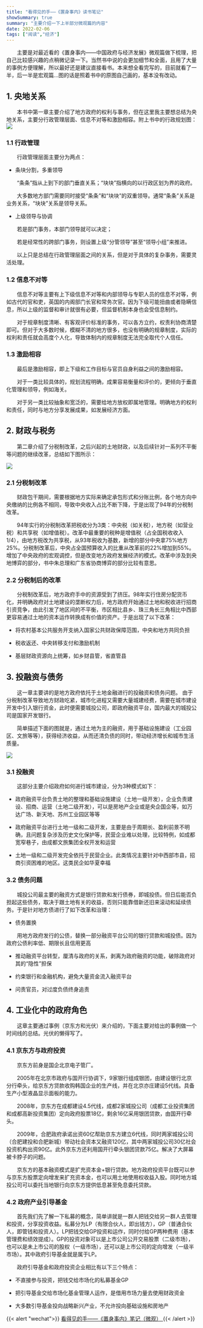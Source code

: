 ```yaml
---
title: "看得见的手——《置身事内》读书笔记"
showSummary: true
summary: "主要介绍一下上半部分微观篇的内容"
date: 2022-02-06
tags: ["阅读","经济"]
---
```


&emsp;&emsp;主要是对最近看的《置身事内——中国政府与经济发展》微观篇做下梳理，把自己比较感兴趣的点稍微记录一下。当然书中说的会更加细节和全面，且用了大量的事例方便理解，所以最好还是建议直接看书。本来想全看完写的，目前就看了一半，后一半是宏观篇...图的话是照着书中的原图自己画的，基本没有改动。

## 1. 央地关系

&emsp;&emsp;本书中第一章主要介绍了地方政府的权利与事务，但在这里我主要想总结为央地关系，主要分行政管理层面、信息不对等和激励相容。附上书中的行政规划图：
<img src="1.png">
### 1.1 行政管理
&emsp;&emsp;行政管理层面主要分为两点：

* 条块分割，多重领导 

&emsp;&emsp;“条条”指从上到下的部门垂直关系；“块块”指横向的以行政区划为界的政府。

&emsp;&emsp;大多数地方部门需要同时接受“条条”和“块块”的双重领导。通常“条条”关系是业务关系，“块块”关系是领导关系。

* 上级领导与协调

&emsp;&emsp;若是部门事务，本部门领导就可以决定；

&emsp;&emsp;若是经常性的跨部门事务，则设置上级“分管领导”甚至“领导小组”来推进。

&emsp;&emsp;以上只是总结在行政管理层面之间的关系，但是对于具体的复杂事务，需要灵活处理。

### 1.2 信息不对等

&emsp;&emsp;信息不对等主要有上下级信息不对等和内部领导与专职人员的信息不对等，例如古代的官和吏，英国的内阁部门长官和常务次官。因为下级可能扭曲或者隐瞒信息，所以上级的监督和审计就很有必要，但监督机制本身也会受信息制约。

&emsp;&emsp;对于规章制度清晰、有客观评价标准的事务，可以各方立约，权责利协商清楚即可。但对于大多数时候，模糊不清的地方很多，也没有明确的规章制度，实际的权利和责任就会高度个人化，导致体制内的规章制度无法完全取代个人信任。

### 1.3 激励相容

&emsp;&emsp;最后是激励相容，即上下级和工作目标与官员自身利益之间的激励相容。

&emsp;&emsp;对于一类比较具体的，规划流程明确，成果容易衡量和评价的，更倾向于垂直化管理和领导，例如海关。

&emsp;&emsp;对于另一类比较抽象和宽泛的，需要给地方放权即属地管理。明确地方的权利和责任，同时与地方分享发展成果，如发展经济方面。



## 2. 财政与税务

&emsp;&emsp;第二章介绍了分税制改革，之后兴起的土地财政，以及后续针对一系列不平衡等问题的继续改革，总结如下图所示：

<img src="财政与税务.png">


### 2.1 分税制改革

&emsp;&emsp;财政包干期间，需要根据地方实际来确定承包形式和分账比例，各个地方向中央缴纳的比例各不相同，导致中央收入占比不断下降，于是出现了94年的分税制改革。

&emsp;&emsp;94年实行的分税制改革把税收分为3类：中央税（如关税），地方税（如营业税）和共享税（如增值税）。改革中最重要的税种是增值税（占全国税收收入1/4），由地方税改为共享税，从93年税收为基数，新增的部分中央拿75%地方25%。分税制改革后，中央占全国预算收入的比重从改革前的22%增加到55%。增加了中央政府的宏观调控，但是改变地方政府发展经济的模式。改革中涉及到央地博弈的部分，书中朱总理和广东省协商博弈的部分比较有意思。

### 2.2 分税制后的改革

&emsp;&emsp;分税制改革后，地方政府手中的资源受到了挤压。98年实行住房分配货币化，并明确政府对土地建设的垄断权力后，地方政府开始通过土地和税收进行招商引资竞争，由此引发了地区间的不平衡，市区相比县乡、珠三角长三角相比中西部更容易通过土地的资本运作转换成有价值的资产。于是出现了以下改革：

* 将农村基本公共服务开支纳入国家公共财政保障范围，中央和地方共同负担

* 税收返还、中央转移支付和激励机制

* 基层财政资源向上统筹，如乡财县管，省直管县

## 3. 投融资与债务

&emsp;&emsp;这一章主要讲的是地方政府依托于土地金融进行的投融资和债务问题。   由于分税制改革导致地方财政吃紧，城市化进程又需要大量城建经费，需要在城市建设开发中引入银行资金，此时便需要城投公司，即政府融资平台，国内最大的城投公司是国家开发银行。

&emsp;&emsp;简单描述下面的图就是，通过土地为主的融资，用于基础设施建设（工业园区、文旅等等），获得经济收益，从而还清负债的同时，带动经济增长和城市生活质量。

<img src="土地金融.png">

### 3.1 投融资

&emsp;&emsp;这部分主要介绍政府如何进行城市建设，分为3种模式如下：

* 政府融资平台负责土地的整理和基础设施建设（土地一级开发），企业负责建设、招商、运营（土地二级开发），可以是房地产企业或是央企国企等，如万达广场、新天地、苏州工业园区等等

* 政府融资平台进行土地一级和二级开发，主要是由于周期长、盈利前景不明确，且问题复杂涉及历史文化保护等，民营企业难以处理，比较特例，如成都宽窄巷子，由成都文旅集团全权开发和运营

* 土地一级和二级开发完全依托于民营企业。此类情况主要针对中西部市县，招商引资困难的地区。这类民企如华夏幸福

### 3.2 债务问题

&emsp;&emsp;城投公司最主要的融资方式是银行贷款和发行债券，即城投债。但日后能否负担起这些债务，取决于跟土地有关的收益，否则只能靠借新还旧来滚动和延续债务。于是针对地方债进行了如下改革和治理：

* 债务置换

&emsp;&emsp;用地方政府发行的公债，替换一部分融资平台公司的银行贷款和城投债。因为政府公债利率低、期限长且信用更高

* 推动融资平台转型，厘清与政府的关系，剥离为政府融资的功能，破除政府对其的“隐性”担保

* 约束银行和金融机构，避免大量资金流入融资平台

* 问责官员，对过度负债终身追责


## 4. 工业化中的政府角色

&emsp;&emsp;这章主要通过事例（京东方和光伏）来介绍的，下面主要对给出的事例做一个时间线的总结。光伏的懒得写了。

### 4.1 京东方与政府投资

&emsp;&emsp;京东方前身是国企北京电子管厂。

&emsp;&emsp;2005年在北京市政府与国开行协调下，9家银行组成银团，由建设银行北京分行牵头，给京东方贷款收购韩国企业的生产线，并在北京亦庄建设5代线。具备生产小型液晶显示面板的能力。

&emsp;&emsp;2008年，京东方在成都建设4.5代线，成都2家城投公司（成都工业投资集团和成都高新投资集团）定向政府股票18亿，剩余16亿采用银团贷款，由国开行牵头。

&emsp;&emsp;2009年，合肥政府承诺出资60亿帮助京东方建立6代线，同时两家城投公司（合肥建投和合肥新城）带动社会资本又融资120亿，其中两家城投公司30亿社会投资机构出资90亿。此外京东方还利用国开行牵头银团贷款75亿。解决了大屏幕被卡脖子的问题。

&emsp;&emsp;京东方的基本融资模式是扩充资本金+银行贷款。地方政府投资平台既可以参与京东方股票定向增发来扩充资本金，也可以用土地使用权收益入股。同时地方城投公司可以委托当地银行向京东方提供低息甚至免息委托贷款。

### 4.2 政府产业引导基金

&emsp;&emsp;首先我们先了解一下私募的概念，简单讲就是一群人把钱交给另一群人去管理和投资，分享投资收益。私募分为LP（有限合伙人，即出钱方），GP（普通合伙人，即管钱和投资人）。LP把钱交给GP投资和运作，同时付给GP两种费用（基本管理费和绩效提成）。GP的投资对象可以是上市公司公开交易股票（二级市场），也可以是未上市公司的股权（一级市场），还可以是上市公司的定向增发（一级半市场）。其中政府引导基金就是属于LP。

&emsp;&emsp;政府引导基金和政府投资企业相比有以下三个特点：

* 不直接参与投资，把钱交给市场化的私募基金GP

* 把引导基金交给市场化基金管理人运作，是借用市场力量去使用财政资金

* 大多数引导基金投向战略新兴产业，不允许投向基础设施和房地产



{{< alert "wechat">}}
<a href="https://mp.weixin.qq.com/s/gcV8l4VQOZgPGmY01rLhpw">
看得见的手——《置身事内》笔记（微观）
</a>
{{< /alert >}}
